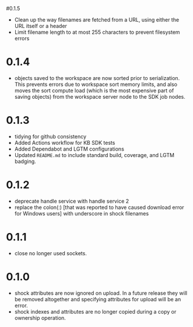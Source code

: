 #0.1.5
- Clean up the way filenames are fetched from a URL, using either the URL itself or a header
- Limit filename length to at most 255 characters to prevent filesystem errors

# 0.1.4
- objects saved to the workspace are now sorted prior to serialization. This prevents errors due
  to workspace sort memory limits, and also moves the sort compute load (which is the most
  expensive part of saving objects) from the workspace server node to the SDK job nodes.

# 0.1.3
- tidying for github consistency
- Added Actions workflow for KB SDK tests
- Added Dependabot and LGTM configurations
- Updated `README.md` to include standard build, coverage, and LGTM badging.

# 0.1.2
- deprecate handle service with handle service 2
- replace the colon(:) [that was reported to have caused download error for Windows users] with
  underscore in shock filenames

# 0.1.1
- close no longer used sockets.

# 0.1.0
- shock attributes are now ignored on upload. In a future release they will be removed altogether
  and specifying attributes for upload will be an error.
- shock indexes and attributes are no longer copied during a copy or ownership operation.
